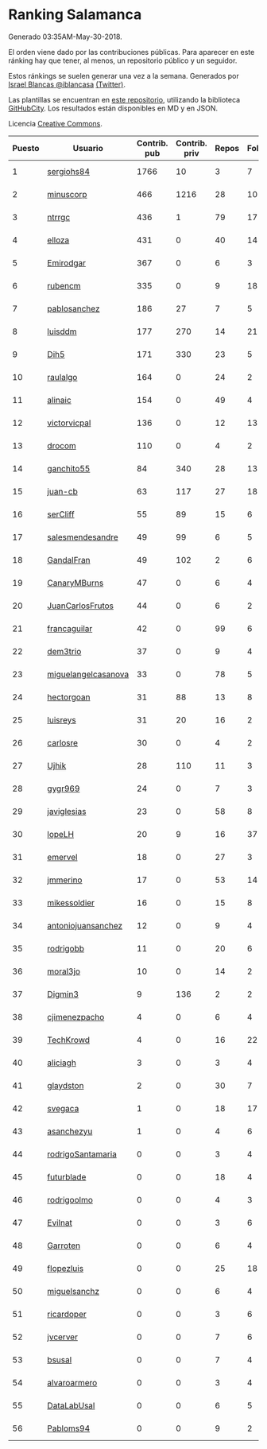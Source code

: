 # Ranking Salamanca

Generado 03:35AM-May-30-2018.

El orden viene dado por las contribuciones públicas. Para aparecer en este ránking hay que tener, al menos, un repositorio público y un seguidor.

Estos ránkings se suelen generar una vez a la semana. Generados por [Israel Blancas @iblancasa](https://github.com/iblancasa/) [(Twitter)](https://twitter.com/iblancasa).

Las plantillas se encuentran en [este repositorio](https://github.com/iblancasa/GH-Spanish-Ranking), utilizando la biblioteca [GitHubCity](https://github.com/iblancasa/GitHubCity). Los resultados están disponibles en MD y en JSON.

Licencia [Creative Commons](https://creativecommons.org/licenses/by/4.0/).

| Puesto   |  Usuario  | Contrib. pub | Contrib. priv |Repos| Followers | Desde |  Avatar  |
|----------|-----------|--------------|---------------|-----|-----------|-------|----------|
|1|[sergiohs84](https://github.com/sergiohs84)|1766|10|3|7|2015-03-28|![sergiohs84](https://avatars2.githubusercontent.com/u/11694066)|
|2|[minuscorp](https://github.com/minuscorp)|466|1216|28|10|2013-03-09|![minuscorp](https://avatars1.githubusercontent.com/u/3819883)|
|3|[ntrrgc](https://github.com/ntrrgc)|436|1|79|17|2011-08-24|![ntrrgc](https://avatars3.githubusercontent.com/u/1002436)|
|4|[elloza](https://github.com/elloza)|431|0|40|14|2015-02-24|![elloza](https://avatars2.githubusercontent.com/u/11179372)|
|5|[Emirodgar](https://github.com/Emirodgar)|367|0|6|3|2013-04-30|![Emirodgar](https://avatars1.githubusercontent.com/u/4302127)|
|6|[rubencm](https://github.com/rubencm)|335|0|9|18|2011-06-29|![rubencm](https://avatars2.githubusercontent.com/u/885208)|
|7|[pablosanchez](https://github.com/pablosanchez)|186|27|7|5|2015-11-08|![pablosanchez](https://avatars1.githubusercontent.com/u/15718615)|
|8|[luisddm](https://github.com/luisddm)|177|270|14|21|2012-12-06|![luisddm](https://avatars1.githubusercontent.com/u/2978951)|
|9|[Dih5](https://github.com/Dih5)|171|330|23|5|2015-04-22|![Dih5](https://avatars2.githubusercontent.com/u/12070738)|
|10|[raulalgo](https://github.com/raulalgo)|164|0|24|2|2014-07-03|![raulalgo](https://avatars2.githubusercontent.com/u/8058228)|
|11|[alinaic](https://github.com/alinaic)|154|0|49|4|2018-03-16|![alinaic](https://avatars1.githubusercontent.com/u/37437952)|
|12|[victorvicpal](https://github.com/victorvicpal)|136|0|12|13|2014-12-02|![victorvicpal](https://avatars0.githubusercontent.com/u/10044742)|
|13|[drocom](https://github.com/drocom)|110|0|4|2|2017-10-05|![drocom](https://avatars2.githubusercontent.com/u/32545645)|
|14|[ganchito55](https://github.com/ganchito55)|84|340|28|13|2013-06-17|![ganchito55](https://avatars2.githubusercontent.com/u/4716972)|
|15|[juan-cb](https://github.com/juan-cb)|63|117|27|18|2012-12-01|![juan-cb](https://avatars3.githubusercontent.com/u/2938045)|
|16|[serCliff](https://github.com/serCliff)|55|89|15|6|2015-07-27|![serCliff](https://avatars0.githubusercontent.com/u/13519478)|
|17|[salesmendesandre](https://github.com/salesmendesandre)|49|99|6|5|2016-04-03|![salesmendesandre](https://avatars1.githubusercontent.com/u/18242653)|
|18|[GandalFran](https://github.com/GandalFran)|49|102|2|6|2017-07-07|![GandalFran](https://avatars2.githubusercontent.com/u/29973536)|
|19|[CanaryMBurns](https://github.com/CanaryMBurns)|47|0|6|4|2015-11-07|![CanaryMBurns](https://avatars0.githubusercontent.com/u/15707911)|
|20|[JuanCarlosFrutos](https://github.com/JuanCarlosFrutos)|44|0|6|2|2017-02-23|![JuanCarlosFrutos](https://avatars3.githubusercontent.com/u/25987492)|
|21|[francaguilar](https://github.com/francaguilar)|42|0|99|6|2015-03-19|![francaguilar](https://avatars3.githubusercontent.com/u/11558278)|
|22|[dem3trio](https://github.com/dem3trio)|37|0|9|4|2011-05-05|![dem3trio](https://avatars0.githubusercontent.com/u/770253)|
|23|[miguelangelcasanova](https://github.com/miguelangelcasanova)|33|0|78|5|2011-04-02|![miguelangelcasanova](https://avatars3.githubusercontent.com/u/705695)|
|24|[hectorgoan](https://github.com/hectorgoan)|31|88|13|8|2013-08-12|![hectorgoan](https://avatars0.githubusercontent.com/u/5213294)|
|25|[luisreys](https://github.com/luisreys)|31|20|16|2|2015-11-18|![luisreys](https://avatars3.githubusercontent.com/u/15910155)|
|26|[carlosre](https://github.com/carlosre)|30|0|4|2|2013-12-17|![carlosre](https://avatars0.githubusercontent.com/u/6207629)|
|27|[Ujhik](https://github.com/Ujhik)|28|110|11|3|2017-03-07|![Ujhik](https://avatars3.githubusercontent.com/u/26257128)|
|28|[gygr969](https://github.com/gygr969)|24|0|7|3|2015-11-14|![gygr969](https://avatars2.githubusercontent.com/u/15845488)|
|29|[javiglesias](https://github.com/javiglesias)|23|0|58|8|2014-10-06|![javiglesias](https://avatars3.githubusercontent.com/u/9042602)|
|30|[lopeLH](https://github.com/lopeLH)|20|9|16|37|2014-04-29|![lopeLH](https://avatars1.githubusercontent.com/u/7440734)|
|31|[emervel](https://github.com/emervel)|18|0|27|3|2014-05-11|![emervel](https://avatars2.githubusercontent.com/u/7548274)|
|32|[jmmerino](https://github.com/jmmerino)|17|0|53|14|2011-10-26|![jmmerino](https://avatars2.githubusercontent.com/u/1152640)|
|33|[mikessoldier](https://github.com/mikessoldier)|16|0|15|8|2013-10-23|![mikessoldier](https://avatars3.githubusercontent.com/u/5755381)|
|34|[antoniojuansanchez](https://github.com/antoniojuansanchez)|12|0|9|4|2013-10-01|![antoniojuansanchez](https://avatars0.githubusercontent.com/u/5586585)|
|35|[rodrigobb](https://github.com/rodrigobb)|11|0|20|6|2012-04-12|![rodrigobb](https://avatars2.githubusercontent.com/u/1637465)|
|36|[moral3jo](https://github.com/moral3jo)|10|0|14|2|2010-12-15|![moral3jo](https://avatars1.githubusercontent.com/u/524380)|
|37|[Digmin3](https://github.com/Digmin3)|9|136|2|2|2014-06-01|![Digmin3](https://avatars0.githubusercontent.com/u/7760750)|
|38|[cjimenezpacho](https://github.com/cjimenezpacho)|4|0|6|4|2012-09-26|![cjimenezpacho](https://avatars3.githubusercontent.com/u/2428271)|
|39|[TechKrowd](https://github.com/TechKrowd)|4|0|16|22|2015-10-10|![TechKrowd](https://avatars2.githubusercontent.com/u/15065592)|
|40|[aliciagh](https://github.com/aliciagh)|3|0|3|4|2012-01-12|![aliciagh](https://avatars2.githubusercontent.com/u/1325629)|
|41|[glaydston](https://github.com/glaydston)|2|0|30|7|2012-08-11|![glaydston](https://avatars0.githubusercontent.com/u/2137309)|
|42|[svegaca](https://github.com/svegaca)|1|0|18|17|2010-02-03|![svegaca](https://avatars0.githubusercontent.com/u/196002)|
|43|[asanchezyu](https://github.com/asanchezyu)|1|0|4|6|2014-05-13|![asanchezyu](https://avatars2.githubusercontent.com/u/7567924)|
|44|[rodrigoSantamaria](https://github.com/rodrigoSantamaria)|0|0|3|4|2012-04-02|![rodrigoSantamaria](https://avatars3.githubusercontent.com/u/1600691)|
|45|[futurblade](https://github.com/futurblade)|0|0|18|4|2012-10-03|![futurblade](https://avatars3.githubusercontent.com/u/2479273)|
|46|[rodrigoolmo](https://github.com/rodrigoolmo)|0|0|4|3|2011-04-09|![rodrigoolmo](https://avatars2.githubusercontent.com/u/719905)|
|47|[Evilnat](https://github.com/Evilnat)|0|0|3|6|2011-01-12|![Evilnat](https://avatars1.githubusercontent.com/u/560108)|
|48|[Garroten](https://github.com/Garroten)|0|0|6|4|2008-05-04|![Garroten](https://avatars1.githubusercontent.com/u/9264)|
|49|[flopezluis](https://github.com/flopezluis)|0|0|25|18|2010-11-01|![flopezluis](https://avatars0.githubusercontent.com/u/463135)|
|50|[miguelsanchz](https://github.com/miguelsanchz)|0|0|6|4|2012-07-10|![miguelsanchz](https://avatars2.githubusercontent.com/u/1951141)|
|51|[ricardoper](https://github.com/ricardoper)|0|0|3|6|2013-08-04|![ricardoper](https://avatars2.githubusercontent.com/u/5161172)|
|52|[jvcerver](https://github.com/jvcerver)|0|0|7|6|2013-10-22|![jvcerver](https://avatars3.githubusercontent.com/u/5751143)|
|53|[bsusal](https://github.com/bsusal)|0|0|7|4|2014-02-26|![bsusal](https://avatars1.githubusercontent.com/u/6797598)|
|54|[alvaroarmero](https://github.com/alvaroarmero)|0|0|3|4|2016-01-22|![alvaroarmero](https://avatars1.githubusercontent.com/u/16842883)|
|55|[DataLabUsal](https://github.com/DataLabUsal)|0|0|6|5|2016-05-18|![DataLabUsal](https://avatars0.githubusercontent.com/u/19425138)|
|56|[Pabloms94](https://github.com/Pabloms94)|0|0|9|2|2016-02-11|![Pabloms94](https://avatars1.githubusercontent.com/u/17175704)|
